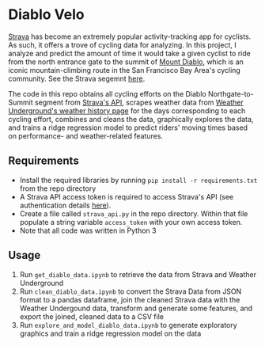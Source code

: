 # Diablo Velo
[Strava](http://strava.com) has become an extremely popular activity-tracking app for cyclists. As such, it offers a trove of cycling data for analyzing. In this project, I analyze and predict the amount of time it would take a given cyclist to ride from the north entrance gate to the summit of [Mount Diablo](https://en.wikipedia.org/wiki/Mount_Diablo), which is an iconic mountain-climbing route in the San Francisco Bay Area's cycling community. See the Strava segemnt [here](https://www.strava.com/segments/656860). 

The code in this repo obtains all cycling efforts on the Diablo Northgate-to-Summit segment from [Strava's API](https://strava.github.io/api/), scrapes weather data from [Weather Underground's weather history page](https://www.wunderground.com/history/airport/KCCR/2006/1/1/DailyHistory.html?req_city=Walnut+Creek&req_state=CA&req_statename=California&reqdb.zip=94595&reqdb.magic=1&reqdb.wmo=99999) for the days corresponding to each cycling effort, combines and cleans the data, graphically explores the data, and trains a ridge regression model to predict riders' moving times based on performance- and weather-related features.

## Requirements
* Install the required libraries by running `pip install -r requirements.txt` from the repo directory
* A Strava API access token is required to access Strava's API (see authentication details [here](https://strava.github.io/api/v3/oauth/)). 
* Create a file called `strava_api.py` in the repo directory. Within that file populate a string variable `access_token` with your own access token.
* Note that all code was written in Python 3

## Usage
1. Run `get_diablo_data.ipynb` to retrieve the data from Strava and Weather Underground
2. Run `clean_diablo_data.ipynb` to convert the Strava Data from JSON format to a pandas dataframe, join the cleaned Strava data with the Weather Undergound data, transform and generate some features, and export the joined, cleaned data to a CSV file
3. Run `explore_and_model_diablo_data.ipynb` to generate exploratory graphics and train a ridge regression model on the data
